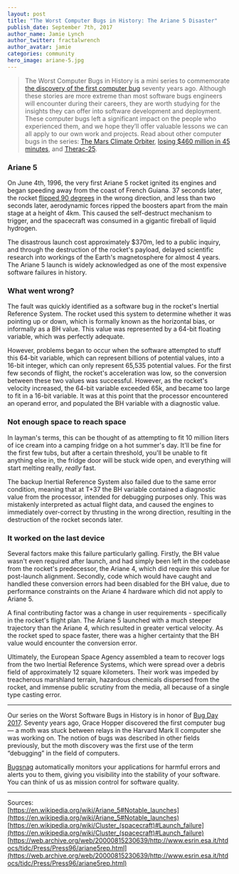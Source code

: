 ```yaml
---
layout: post
title: "The Worst Computer Bugs in History: The Ariane 5 Disaster"
publish_date: September 7th, 2017
author_name: Jamie Lynch
author_twitter: fractalwrench
author_avatar: jamie
categories: community
hero_image: ariane-5.jpg
---
```


> The Worst Computer Bugs in History is a mini series to commemorate [the discovery of the first computer bug](https://blog.bugsnag.com/bug-day-2017/) seventy years ago. Although these stories are more extreme than most software bugs engineers will encounter during their careers, they are worth studying for the insights they can offer into software development and deployment. These computer bugs left a significant impact on the people who experienced them, and we hope they’ll offer valuable lessons we can all apply to our own work and projects. Read about other computer bugs in the series: [The Mars Climate Orbiter](https://blog.bugsnag.com/bug-day-mars-climate-orbiter/), [losing $460 million in 45 minutes](https://blog.bugsnag.com/bug-day-460m-loss/), and [Therac-25](https://blog.bugsnag.com/bug-day-race-condition-therac-25/).

### Ariane 5

On June 4th, 1996, the very first Ariane 5 rocket ignited its engines and began speeding away from the coast of French Guiana. 37 seconds later, the rocket [flipped 90 degrees](https://youtu.be/gp_D8r-2hwk?t=50) in the wrong direction, and less than two seconds later, aerodynamic forces ripped the boosters apart from the main stage at a height of 4km. This caused the self-destruct mechanism to trigger, and the spacecraft was consumed in a gigantic fireball of liquid hydrogen.

The disastrous launch cost approximately $370m, led to a public inquiry, and through the destruction of the rocket's payload, delayed scientific research into workings of the Earth's magnetosphere for almost 4 years. The Ariane 5 launch is widely acknowledged as one of the most expensive software failures in history.

### What went wrong?

The fault was quickly identified as a software bug in the rocket's Inertial Reference System. The rocket used this system to determine whether it was pointing up or down, which is formally known as the horizontal bias, or informally as a BH value. This value was represented by a 64-bit floating variable, which was perfectly adequate.

However, problems began to occur when the software attempted to stuff this 64-bit variable, which can represent billions of potential values, into a 16-bit integer, which can only represent 65,535 potential values. For the first few seconds of flight, the rocket's acceleration was low, so the conversion between these two values was successful. However, as the rocket's velocity increased, the 64-bit variable exceeded 65k, and became too large to fit in a 16-bit variable. It was at this point that the processor encountered an operand error, and populated the BH variable with a diagnostic value.

### Not enough space to reach space

In layman's terms, this can be thought of as attempting to fit 10 million liters of ice cream into a camping fridge on a hot summer's day. It'll be fine for the first few tubs, but after a certain threshold, you'll be unable to fit anything else in, the fridge door will be stuck wide open, and everything will start melting really, *really* fast.

The backup Inertial Reference System also failed due to the same error condition, meaning that at T+37 the BH variable contained a diagnostic value from the processor, intended for debugging purposes only. This was mistakenly interpreted as actual flight data, and caused the engines to immediately over-correct by thrusting in the wrong direction, resulting in the destruction of the rocket seconds later.

### It worked on the last device

Several factors make this failure particularly galling. Firstly, the BH value wasn't even required after launch, and had simply been left in the codebase from the rocket's predecessor, the Ariane 4, which did require this value for post-launch alignment. Secondly, code which would have caught and handled these conversion errors had been disabled for the BH value, due to performance constraints on the Ariane 4 hardware which did not apply to Ariane 5.

A final contributing factor was a change in user requirements - specifically in the rocket's flight plan. The Ariane 5 launched with a much steeper trajectory than the Ariane 4, which resulted in greater vertical velocity. As the rocket sped to space faster, there was a higher certainty that the BH value would encounter the conversion error.

Ultimately, the European Space Agency assembled a team to recover logs from the two Inertial Reference Systems, which were spread over a debris field of approximately 12 square kilometers. Their work was impeded by treacherous marshland terrain, hazardous chemicals dispersed from the rocket, and immense public scrutiny from the media, all because of a single type casting error.

---

Our series on the Worst Software Bugs in History is in honor of [Bug Day 2017](https://blog.bugsnag.com/bug-day-2017/). Seventy years ago, Grace Hopper discovered the first computer bug — a moth was stuck between relays in the Harvard Mark II computer she was working on. The notion of bugs was described in other fields previously, but the moth discovery was the first use of the term “debugging” in the field of computers.

[Bugsnag](https://www.bugsnag.com) automatically monitors your applications for harmful errors and alerts you to them, giving you visibility into the stability of your software. You can think of us as mission control for software quality.

---

Sources:  
[https://en.wikipedia.org/wiki/Ariane_5#Notable_launches](https://en.wikipedia.org/wiki/Ariane_5#Notable_launches)  
[https://en.wikipedia.org/wiki/Cluster_(spacecraft)#Launch_failure](https://en.wikipedia.org/wiki/Cluster_(spacecraft)#Launch_failure)  
[https://web.archive.org/web/20000815230639/http://www.esrin.esa.it/htdocs/tidc/Press/Press96/ariane5rep.html](https://web.archive.org/web/20000815230639/http://www.esrin.esa.it/htdocs/tidc/Press/Press96/ariane5rep.html)  

